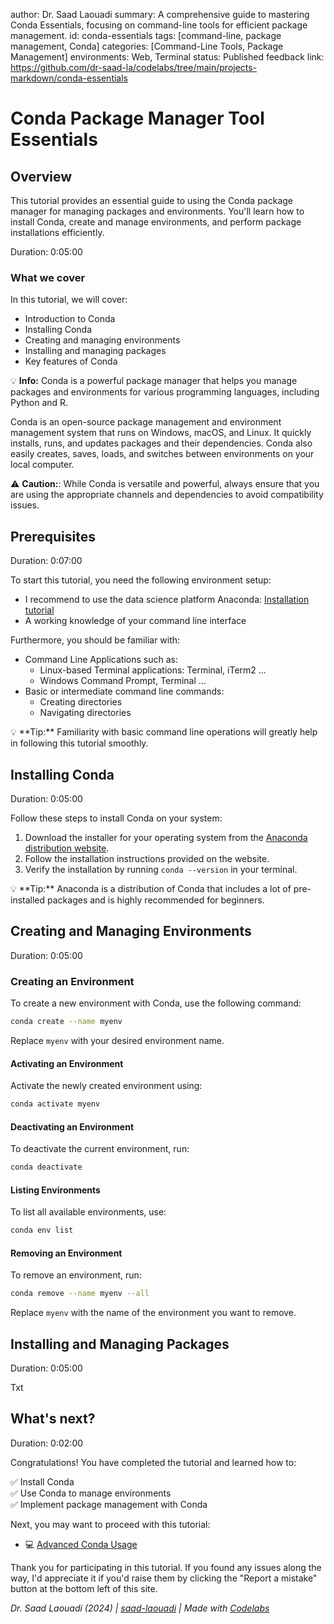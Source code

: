 author: Dr. Saad Laouadi
summary: A comprehensive guide to mastering Conda Essentials, focusing on command-line tools for efficient package management.
id: conda-essentials
tags: [command-line, package management, Conda]
categories: [Command-Line Tools, Package Management]
environments: Web, Terminal
status: Published
feedback link: https://github.com/dr-saad-la/codelabs/tree/main/projects-markdown/conda-essentials

<!-- ============================================= -->
# Conda Package Manager Tool Essentials

## Overview
This tutorial provides an essential guide to using the Conda package manager for managing packages and environments. You'll learn how to install Conda, create and manage environments, and perform package installations efficiently.

Duration: 0:05:00

### What we cover
In this tutorial, we will cover:
- Introduction to Conda
- Installing Conda
- Creating and managing environments
- Installing and managing packages
- Key features of Conda

<aside class="positive">
💡 <strong>Info:</strong> Conda is a powerful package manager that helps you manage packages and environments for various programming languages, including Python and R.
</aside>

Conda is an open-source package management and environment management system that runs on Windows, macOS, and Linux. It quickly installs, runs, and updates packages and their dependencies. Conda also easily creates, saves, loads, and switches between environments on your local computer.

<aside class="negative">
⚠️ <strong>Caution:</strong>: While Conda is versatile and powerful, always ensure that you are using the appropriate channels and dependencies to avoid compatibility issues.
</aside>

<!-- ================================================== -->
## Prerequisites

Duration: 0:07:00

To start this tutorial, you need the following environment setup:

- I recommend to use the data science platform Anaconda: [Installation tutorial](https://dr-saad-la.github.io/codelabs/codelabs/anaconda-installation/#0)
- A working knowledge of your command line interface

Furthermore, you should be familiar with:

- Command Line Applications such as:
  - Linux-based Terminal applications: Terminal, iTerm2 ...
  - Windows Command Prompt, Terminal ...
- Basic or intermediate command line commands:
  - Creating directories
  - Navigating directories

<aside class="positive">
💡 **Tip:** Familiarity with basic command line operations will greatly help in following this tutorial smoothly.
</aside>

<!-- ------------------------ -->
## Installing Conda

Duration: 0:05:00

Follow these steps to install Conda on your system:

1. Download the installer for your operating system from the [Anaconda distribution website](https://www.anaconda.com/products/individual#download).
2. Follow the installation instructions provided on the website.
3. Verify the installation by running `conda --version` in your terminal.

<aside class="positive">
💡 **Tip:** Anaconda is a distribution of Conda that includes a lot of pre-installed packages and is highly recommended for beginners.
</aside>

<!-- ------------------------ -->
## Creating and Managing Environments

Duration: 0:05:00

### Creating an Environment
To create a new environment with Conda, use the following command:
```bash
conda create --name myenv
```

Replace `myenv` with your desired environment name.

#### Activating an Environment

Activate the newly created environment using:

```bash
conda activate myenv
```

#### Deactivating an Environment

To deactivate the current environment, run:

```bash
conda deactivate
```

#### Listing Environments
To list all available environments, use:

```bash
conda env list
```

#### Removing an Environment

To remove an environment, run:

```bash
conda remove --name myenv --all
```

Replace `myenv` with the name of the environment you want to remove.


<!-- ------------------------ -->
## Installing and Managing Packages

Duration: 0:05:00

Txt

<!-- ------------------------ -->
## What's next?

Duration: 0:02:00

Congratulations! You have completed the tutorial and learned how to:

✅ Install Conda  
✅ Use Conda to manage environments  
✅ Implement package management with Conda  

Next, you may want to proceed with this tutorial:

- 💻 [Advanced Conda Usage](https://dr-saad-la.github.io/codelabs/codelabs/conda-advanced-usage/#0)

Thank you for participating in this tutorial. If you found any issues along the way, I'd appreciate it if you'd raise them by clicking the "Report a mistake" button at the bottom left of this site.

*Dr. Saad Laouadi (2024) | [saad-laouadi](https://www.dr-saad-la.github.io) | Made with [Codelabs](https://github.com/googlecodelabs/tools)*
